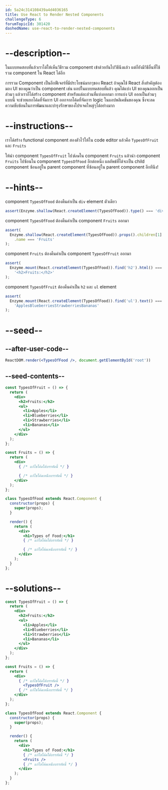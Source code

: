 ```yaml
---
id: 5a24c314108439a4d4036165
title: Use React to Render Nested Components
challengeType: 6
forumTopicId: 301420
dashedName: use-react-to-render-nested-components
---
```


# --description--

ในแบบทดสอบที่แล้วเราได้ให้เห็นวิธีรวม component เข้าด้วยกันไปวิธีนึงแล้ว แต่ก็ยังมีวิธีอื่นที่ใช้รวม component ใน React ได้อีก

การรวม Component เป็นอีกฟีเจอร์ที่มีประโยชน์มากๆของ React 
ถ้าคุณใช้ React สิ่งสำคัญต้องมอง UI ของคุณว่าเป็น component เช่น แอปในแบบทดสอบที่แล้ว คุณได้แบ่ง UI ของคุณออกเป็นส่วนๆ แล้วเราก็ได้สร้าง component สำหรับแต่ละส่วนที่แบ่งออกมา 
การแบ่ง UI ออกเป็นส่วนๆแบบนี้ จะช่วยแยกโค้ดที่จัดการ UI ออกจากโค้ดที่จัดการ logic ในแอปพลิเคชันของคุณ 
ซึ่งจะลดความซับซ้อนในการพัฒนาและบำรุงรักษาของโปรเจคใหญ่ๆได้อย่างมาก

# --instructions--

เราได้สร้าง functional component สองตัวไว้ให้ใน code editor แล้วคือ `TypesOfFruit` และ `Fruits` 

ให้นำ component `TypesOfFruit` ไป*ซ้อน*ใน component `Fruits` แล้วนำ component `Fruits` ไปซ้อนใน component `TypesOfFood` อีกต่อหนึ่ง 
ผลลัพธ์ที่ได้จะเป็น child component ซ้อนอยู่ใน parent component ที่ซ้อนอยู่ใน parent component อีกทีนึง!

# --hints--

component `TypesOfFood` ต้องคืนค่าเป็น `div` element ตัวเดียว

```js
assert(Enzyme.shallow(React.createElement(TypesOfFood)).type() === 'div');
```

component `TypesOfFood` ต้องคืนค่าเป็น component `Fruits` ออกมา

```js
assert(
  Enzyme.shallow(React.createElement(TypesOfFood)).props().children[1].type
    .name === 'Fruits'
);
```

component `Fruits` ต้องคืนค่าเป็น component `TypesOfFruit` ออกมา

```js
assert(
  Enzyme.mount(React.createElement(TypesOfFood)).find('h2').html() ===
    '<h2>Fruits:</h2>'
);
```

component `TypesOfFruit` ต้องคืนค่าเป็น `h2` และ `ul` element

```js
assert(
  Enzyme.mount(React.createElement(TypesOfFood)).find('ul').text() ===
    'ApplesBlueberriesStrawberriesBananas'
);
```

# --seed--

## --after-user-code--

```jsx
ReactDOM.render(<TypesOfFood />, document.getElementById('root'))
```

## --seed-contents--

```jsx
const TypesOfFruit = () => {
  return (
    <div>
      <h2>Fruits:</h2>
      <ul>
        <li>Apples</li>
        <li>Blueberries</li>
        <li>Strawberries</li>
        <li>Bananas</li>
      </ul>
    </div>
  );
};

const Fruits = () => {
  return (
    <div>
      { /* แก้ไขโค้ดใต้บรรทัดนี้ */ }

      { /* แก้ไขโค้ดเหนือบรรทัดนี้ */ }
    </div>
  );
};

class TypesOfFood extends React.Component {
  constructor(props) {
    super(props);
  }

  render() {
    return (
      <div>
        <h1>Types of Food:</h1>
        { /* แก้ไขโค้ดใต้บรรทัดนี้ */ }

        { /* แก้ไขโค้ดเหนือบรรทัดนี้ */ }
      </div>
    );
  }
};
```

# --solutions--

```jsx
const TypesOfFruit = () => {
  return (
    <div>
      <h2>Fruits:</h2>
      <ul>
        <li>Apples</li>
        <li>Blueberries</li>
        <li>Strawberries</li>
        <li>Bananas</li>
      </ul>
    </div>
  );
};

const Fruits = () => {
  return (
    <div>
      { /* แก้ไขโค้ดใต้บรรทัดนี้ */ }
        <TypesOfFruit />
      { /* แก้ไขโค้ดเหนือบรรทัดนี้ */ }
    </div>
  );
};

class TypesOfFood extends React.Component {
  constructor(props) {
    super(props);
  }

  render() {
    return (
      <div>
        <h1>Types of Food:</h1>
        { /* แก้ไขโค้ดใต้บรรทัดนี้ */ }
        <Fruits />
        { /* แก้ไขโค้ดเหนือบรรทัดนี้ */ }
      </div>
    );
  }
};
```
